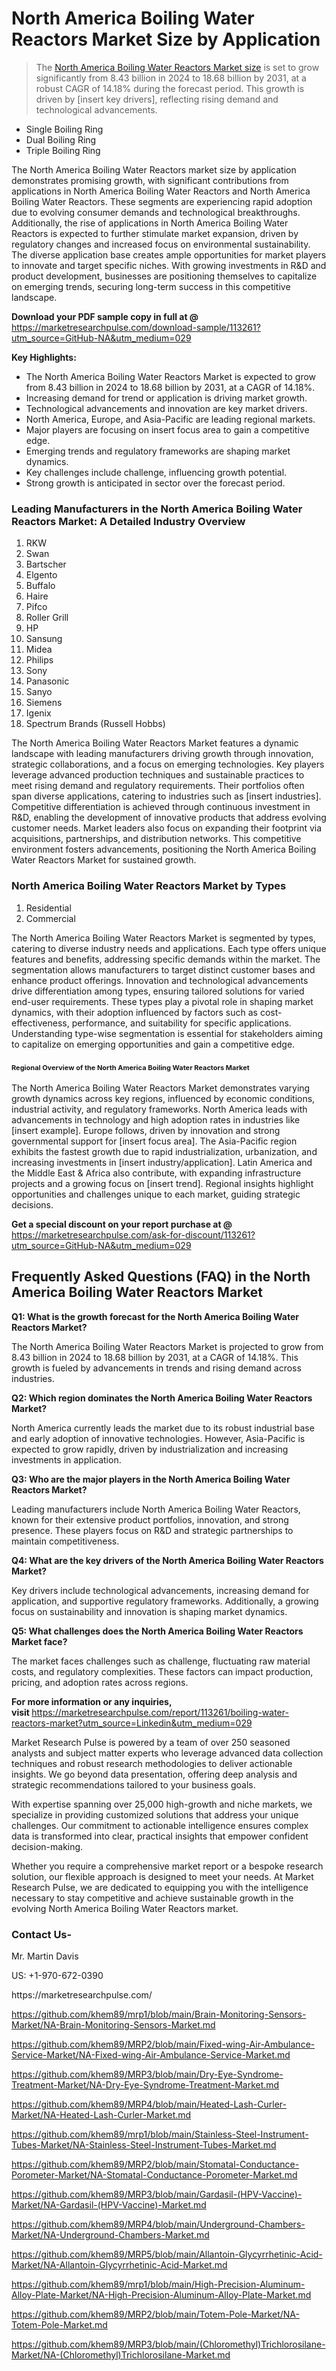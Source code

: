 <h1>North America Boiling Water Reactors Market&nbsp;Size by Application</h1><blockquote><p>The <a href="https://marketresearchpulse.com/download-sample/113261?utm_source=GitHub-NA&amp;utm_medium=029">North America Boiling Water Reactors Market size</a> is set to grow significantly from 8.43 billion in 2024 to 18.68 billion by 2031, at a robust CAGR of 14.18% during the forecast period. This growth is driven by [insert key drivers], reflecting rising demand and technological advancements.</p></blockquote><ul><li>Single Boiling Ring<li> Dual Boiling Ring<li> Triple Boiling Ring</li></ul><p>The North America Boiling Water Reactors market size by application demonstrates promising growth, with significant contributions from applications in North America Boiling Water Reactors and North America Boiling Water Reactors. These segments are experiencing rapid adoption due to evolving consumer demands and technological breakthroughs. Additionally, the rise of applications in North America Boiling Water Reactors is expected to further stimulate market expansion, driven by regulatory changes and increased focus on environmental sustainability. The diverse application base creates ample opportunities for market players to innovate and target specific niches. With growing investments in R&D and product development, businesses are positioning themselves to capitalize on emerging trends, securing long-term success in this competitive landscape.</p><p><strong>Download your PDF sample copy in full at @ </strong><a href="https://marketresearchpulse.com/download-sample/113261?utm_source=GitHub-NA&amp;utm_medium=029">https://marketresearchpulse.com/download-sample/113261?utm_source=GitHub-NA&amp;utm_medium=029</a></p><p><strong>Key Highlights: </strong></p><ul><li>The North America Boiling Water Reactors Market is expected to grow from 8.43 billion in 2024 to 18.68 billion by 2031, at a CAGR of 14.18%.</li><li>Increasing demand for trend or application is driving market growth.</li><li>Technological advancements and innovation are key market drivers.</li><li>North America, Europe, and Asia-Pacific are leading regional markets.</li><li>Major players are focusing on insert focus area to gain a competitive edge.</li><li>Emerging trends and regulatory frameworks are shaping market dynamics.</li><li>Key challenges include challenge, influencing growth potential.</li><li>Strong growth is anticipated in sector over the forecast period.</li></ul><h3>Leading Manufacturers in the North America Boiling Water Reactors Market: A Detailed Industry Overview</h3><ol><li>RKW</li><li>Swan</li><li>Bartscher</li><li>Elgento</li><li>Buffalo</li><li>Haire</li><li>Pifco</li><li>Roller Grill</li><li>HP</li><li>Sansung</li><li>Midea</li><li>Philips</li><li>Sony</li><li>Panasonic</li><li>Sanyo</li><li>Siemens</li><li>Igenix</li><li>Spectrum Brands (Russell Hobbs)</li></ol><div class="flex max-w-full flex-col flex-grow"><div class="min-h-8 text-message flex w-full flex-col items-end gap-2 whitespace-normal break-words [.text-message+&amp;]:mt-5" dir="auto" data-message-author-role="assistant" data-message-id="fd8432e4-4910-450d-b182-61b7bfb0a01f" data-message-model-slug="gpt-4o"><div class="flex w-full flex-col gap-1 empty:hidden first:pt-[3px]"><div class="markdown prose w-full break-words dark:prose-invert light"><p>The North America Boiling Water Reactors Market features a dynamic landscape with leading manufacturers driving growth through innovation, strategic collaborations, and a focus on emerging technologies. Key players leverage advanced production techniques and sustainable practices to meet rising demand and regulatory requirements. Their portfolios often span diverse applications, catering to industries such as [insert industries]. Competitive differentiation is achieved through continuous investment in R&amp;D, enabling the development of innovative products that address evolving customer needs. Market leaders also focus on expanding their footprint via acquisitions, partnerships, and distribution networks. This competitive environment fosters advancements, positioning the North America Boiling Water Reactors Market for sustained growth.</p></div></div></div></div><h3>North America Boiling Water Reactors Market by Types</h3><ol><li>Residential<li> Commercial</li></ol><div class="flex max-w-full flex-col flex-grow"><div class="min-h-8 text-message flex w-full flex-col items-end gap-2 whitespace-normal break-words [.text-message+&amp;]:mt-5" dir="auto" data-message-author-role="assistant" data-message-id="084470be-0bb7-4664-bddf-5156b4f41249" data-message-model-slug="gpt-4o-mini"><div class="flex w-full flex-col gap-1 empty:hidden first:pt-[3px]"><div class="markdown prose w-full break-words dark:prose-invert light"><p>The North America Boiling Water Reactors Market is segmented by types, catering to diverse industry needs and applications. Each type offers unique features and benefits, addressing specific demands within the market. The segmentation allows manufacturers to target distinct customer bases and enhance product offerings. Innovation and technological advancements drive differentiation among types, ensuring tailored solutions for varied end-user requirements. These types play a pivotal role in shaping market dynamics, with their adoption influenced by factors such as cost-effectiveness, performance, and suitability for specific applications. Understanding type-wise segmentation is essential for stakeholders aiming to capitalize on emerging opportunities and gain a competitive edge.</p></div></div></div></div><h3><span style="font-size: 11px;">Regional Overview of the North America Boiling Water Reactors Market</span></h3><div class="flex max-w-full flex-col flex-grow"><div class="min-h-8 text-message flex w-full flex-col items-end gap-2 whitespace-normal break-words [.text-message+&amp;]:mt-5" dir="auto" data-message-author-role="assistant" data-message-id="e9038762-ce64-4e30-91c9-9bd413514231" data-message-model-slug="gpt-4o-mini"><div class="flex w-full flex-col gap-1 empty:hidden first:pt-[3px]"><div class="markdown prose w-full break-words dark:prose-invert light"><p>The North America Boiling Water Reactors Market demonstrates varying growth dynamics across key regions, influenced by economic conditions, industrial activity, and regulatory frameworks. North America leads with advancements in technology and high adoption rates in industries like [insert example]. Europe follows, driven by innovation and strong governmental support for [insert focus area]. The Asia-Pacific region exhibits the fastest growth due to rapid industrialization, urbanization, and increasing investments in [insert industry/application]. Latin America and the Middle East &amp; Africa also contribute, with expanding infrastructure projects and a growing focus on [insert trend]. Regional insights highlight opportunities and challenges unique to each market, guiding strategic decisions.</p></div></div></div></div><p><strong>Get a special discount on your report purchase at @ </strong><a href="https://marketresearchpulse.com/ask-for-discount/113261?utm_source=GitHub-NA&amp;utm_medium=029">https://marketresearchpulse.com/ask-for-discount/113261?utm_source=GitHub-NA&amp;utm_medium=029</a></p><h2>Frequently Asked Questions (FAQ) in the North America Boiling Water Reactors Market</h2><p><strong>Q1: What is the growth forecast for the North America Boiling Water Reactors Market?</strong></p><p>The North America Boiling Water Reactors Market is projected to grow from 8.43 billion in 2024 to 18.68 billion by 2031, at a CAGR of 14.18%. This growth is fueled by advancements in trends and rising demand across industries.</p><p><strong>Q2: Which region dominates the North America Boiling Water Reactors Market?</strong></p><p>North America currently leads the market due to its robust industrial base and early adoption of innovative technologies. However, Asia-Pacific is expected to grow rapidly, driven by industrialization and increasing investments in application.</p><p><strong>Q3: Who are the major players in the North America Boiling Water Reactors Market?</strong></p><p>Leading manufacturers include North America Boiling Water Reactors, known for their extensive product portfolios, innovation, and strong presence. These players focus on R&amp;D and strategic partnerships to maintain competitiveness.</p><p><strong>Q4: What are the key drivers of the North America Boiling Water Reactors Market?</strong></p><p>Key drivers include technological advancements, increasing demand for application, and supportive regulatory frameworks. Additionally, a growing focus on sustainability and innovation is shaping market dynamics.</p><p><strong>Q5: What challenges does the North America Boiling Water Reactors Market face?</strong></p><p>The market faces challenges such as challenge, fluctuating raw material costs, and regulatory complexities. These factors can impact production, pricing, and adoption rates across regions.</p><p><strong>For more information or any inquiries, visit&nbsp;</strong><a href="https://marketresearchpulse.com/report/113261/boiling-water-reactors-market?utm_source=Linkedin&utm_medium=029">https://marketresearchpulse.com/report/113261/boiling-water-reactors-market?utm_source=Linkedin&utm_medium=029</a></p><p>Market Research Pulse is powered by a team of over 250 seasoned analysts and subject matter experts who leverage advanced data collection techniques and robust research methodologies to deliver actionable insights. We go beyond data presentation, offering deep analysis and strategic recommendations tailored to your business goals.</p><p>With expertise spanning over 25,000 high-growth and niche markets, we specialize in providing customized solutions that address your unique challenges. Our commitment to actionable intelligence ensures complex data is transformed into clear, practical insights that empower confident decision-making.</p><p>Whether you require a comprehensive market report or a bespoke research solution, our flexible approach is designed to meet your needs. At Market Research Pulse, we are dedicated to equipping you with the intelligence necessary to stay competitive and achieve sustainable growth in the evolving North America Boiling Water Reactors market.</p><h3><strong>Contact Us-</strong></h3><p>Mr. Martin Davis</p><p>US: +1-970-672-0390</p><p>https://marketresearchpulse.com/</p><p><a href="https://github.com/khem89/mrp1/blob/main/Brain-Monitoring-Sensors-Market/NA-Brain-Monitoring-Sensors-Market.md">https://github.com/khem89/mrp1/blob/main/Brain-Monitoring-Sensors-Market/NA-Brain-Monitoring-Sensors-Market.md</a></p><p><a href="https://github.com/khem89/MRP2/blob/main/Fixed-wing-Air-Ambulance-Service-Market/NA-Fixed-wing-Air-Ambulance-Service-Market.md">https://github.com/khem89/MRP2/blob/main/Fixed-wing-Air-Ambulance-Service-Market/NA-Fixed-wing-Air-Ambulance-Service-Market.md</a></p><p><a href="https://github.com/khem89/MRP3/blob/main/Dry-Eye-Syndrome-Treatment-Market/NA-Dry-Eye-Syndrome-Treatment-Market.md">https://github.com/khem89/MRP3/blob/main/Dry-Eye-Syndrome-Treatment-Market/NA-Dry-Eye-Syndrome-Treatment-Market.md</a></p><p><a href="https://github.com/khem89/MRP4/blob/main/Heated-Lash-Curler-Market/NA-Heated-Lash-Curler-Market.md">https://github.com/khem89/MRP4/blob/main/Heated-Lash-Curler-Market/NA-Heated-Lash-Curler-Market.md</a></p><p><a href="https://github.com/khem89/mrp1/blob/main/Stainless-Steel-Instrument-Tubes-Market/NA-Stainless-Steel-Instrument-Tubes-Market.md">https://github.com/khem89/mrp1/blob/main/Stainless-Steel-Instrument-Tubes-Market/NA-Stainless-Steel-Instrument-Tubes-Market.md</a></p><p><a href="https://github.com/khem89/MRP2/blob/main/Stomatal-Conductance-Porometer-Market/NA-Stomatal-Conductance-Porometer-Market.md">https://github.com/khem89/MRP2/blob/main/Stomatal-Conductance-Porometer-Market/NA-Stomatal-Conductance-Porometer-Market.md</a></p><p><a href="https://github.com/khem89/MRP3/blob/main/Gardasil-(HPV-Vaccine)-Market/NA-Gardasil-(HPV-Vaccine)-Market.md">https://github.com/khem89/MRP3/blob/main/Gardasil-(HPV-Vaccine)-Market/NA-Gardasil-(HPV-Vaccine)-Market.md</a></p><p><a href="https://github.com/khem89/MRP4/blob/main/Underground-Chambers-Market/NA-Underground-Chambers-Market.md">https://github.com/khem89/MRP4/blob/main/Underground-Chambers-Market/NA-Underground-Chambers-Market.md</a></p><p><a href="https://github.com/khem89/MRP5/blob/main/Allantoin-Glycyrrhetinic-Acid-Market/NA-Allantoin-Glycyrrhetinic-Acid-Market.md">https://github.com/khem89/MRP5/blob/main/Allantoin-Glycyrrhetinic-Acid-Market/NA-Allantoin-Glycyrrhetinic-Acid-Market.md</a></p><p><a href="https://github.com/khem89/mrp1/blob/main/High-Precision-Aluminum-Alloy-Plate-Market/NA-High-Precision-Aluminum-Alloy-Plate-Market.md">https://github.com/khem89/mrp1/blob/main/High-Precision-Aluminum-Alloy-Plate-Market/NA-High-Precision-Aluminum-Alloy-Plate-Market.md</a></p><p><a href="https://github.com/khem89/MRP2/blob/main/Totem-Pole-Market/NA-Totem-Pole-Market.md">https://github.com/khem89/MRP2/blob/main/Totem-Pole-Market/NA-Totem-Pole-Market.md</a></p><p><a href="https://github.com/khem89/MRP3/blob/main/(Chloromethyl)Trichlorosilane-Market/NA-(Chloromethyl)Trichlorosilane-Market.md">https://github.com/khem89/MRP3/blob/main/(Chloromethyl)Trichlorosilane-Market/NA-(Chloromethyl)Trichlorosilane-Market.md</a></p>
